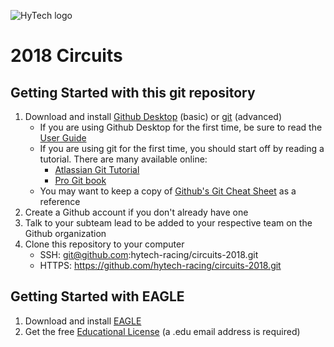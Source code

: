 ![HyTech logo](https://hytechracing.gatech.edu/images/hytech_logo_small.png)

# 2018 Circuits

## Getting Started with this git repository
1. Download and install [Github Desktop](https://desktop.github.com/) (basic) or [git](https://git-scm.com/book/en/v2/Getting-Started-Installing-Git) (advanced)
    * If you are using Github Desktop for the first time, be sure to read the [User Guide](https://help.github.com/desktop/guides/)
    * If you are using git for the first time, you should start off by reading a tutorial. There are many available online:
        * [Atlassian Git Tutorial](https://www.atlassian.com/git/tutorials/)
        * [Pro Git book](https://git-scm.com/book/en/v2)
    * You may want to keep a copy of [Github's Git Cheat Sheet](https://services.github.com/kit/downloads/github-git-cheat-sheet.pdf) as a reference
2. Create a Github account if you don't already have one
3. Talk to your subteam lead to be added to your respective team on the Github organization
4. Clone this repository to your computer
    * SSH: git@github.com:hytech-racing/circuits-2018.git
    * HTTPS: https://github.com/hytech-racing/circuits-2018.git

## Getting Started with EAGLE
1. Download and install [EAGLE](https://www.autodesk.com/products/eagle/overview)
2. Get the free [Educational License](https://www.autodesk.com/education/free-software/eagle) (a .edu email address is required)
